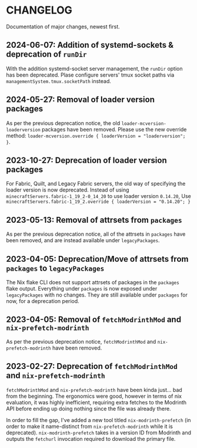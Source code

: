# CHANGELOG

Documentation of major changes, newest first.

## 2024-06-07: Addition of systemd-sockets & deprecation of `runDir`

With the addition systemd-socket server management, the `runDir` option has been deprecated.
Plase configure servers' tmux socket paths via `managementSystem.tmux.socketPath` instead.

## 2024-05-27: Removal of loader version packages

As per the previous deprecation notice, the old `loader-mcversion-loaderversion` packages have been removed.
Please use the new override method: `loader-mcversion.override { loaderVersion = "loaderversion"; }`.

## 2023-10-27: Deprecation of loader version packages

For Fabric, Quilt, and Legacy Fabric servers, the old way of specifying the loader version is now deprecated.
Instead of using `minecraftServers.fabric-1_19_2-0_14_20` to use loader version `0.14.20`,
Use `minecraftServers.fabric-1_19_2.override { loaderVersion = "0.14.20"; }`

## 2023-05-13: Removal of attrsets from `packages`

As per the previous deprecation notice, all of the attrsets in `packages` have been removed, and are instead available under `legacyPackages`.

## 2023-04-05: Deprecation/Move of attrsets from `packages` to `legacyPackages`

The Nix flake CLI does not support attrsets of packages in the `packages` flake output.
Everything under `packages` is now exposed under `legacyPackages` with no changes.
They are still available under `packages` for now, for a deprecation period.

## 2023-04-05: Removal of `fetchModrinthMod` and `nix-prefetch-modrinth`

As per the previous deprecation notice, `fetchModrinthMod` and `nix-prefetch-modrinth` have been removed.

## 2023-02-27: Deprecation of `fetchModrinthMod` and `nix-prefetch-modrinth`

`fetchModrinthMod` and `nix-prefetch-modrinth` have been kinda just... bad from the beginning.
The ergonomics were good, however in terms of nix evaluation, it was highly inefficient, requiring extra fetches to the Modrinth API before ending up doing nothing since the file was already there.

In order to fill the gap, I've added a new tool titled `nix-modrinth-prefetch` (in order to make it name-distinct from `nix-prefetch-modrinth` while it is deprecated).
`nix-modrinth-prefetch` takes in a version ID from Modrinth and outputs the `fetchurl` invocation required to download the primary file.
